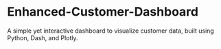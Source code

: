 # Enhanced-Customer-Dashboard
A simple yet interactive dashboard to visualize customer data, built using Python, Dash, and Plotly.
